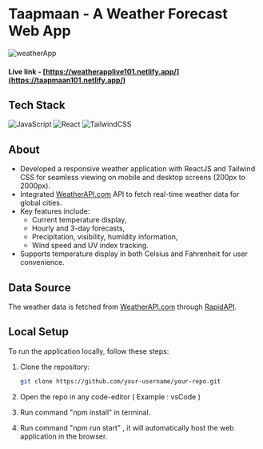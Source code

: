# Taapmaan - A Weather Forecast Web App

![weatherApp](https://github.com/Rahullancer07/WeatherApp/assets/51864063/68597f54-b5cc-4ac4-8148-48ec5353a0c3)

#### Live link - [https://weatherapplive101.netlify.app/](https://taapmaan101.netlify.app/)

## Tech Stack
![JavaScript](https://img.shields.io/badge/javascript-%23323330.svg?style=for-the-badge&logo=javascript&logoColor=%23F7DF1E) 
![React](https://img.shields.io/badge/react-%2320232a.svg?style=for-the-badge&logo=react&logoColor=%2361DAFB) 
![TailwindCSS](https://img.shields.io/badge/tailwindcss-%2338B2AC.svg?style=for-the-badge&logo=tailwind-css&logoColor=white) 

## About

- Developed a responsive weather application with ReactJS and Tailwind CSS for seamless viewing on mobile and desktop screens (200px to 2000px).
- Integrated [WeatherAPI.com](http://weatherapi.com/) API to fetch real-time weather data for global cities.
- Key features include:
  - Current temperature display,
  - Hourly and 3-day forecasts,
  - Precipitation, visibility, humidity information,
  - Wind speed and UV index tracking.
- Supports temperature display in both Celsius and Fahrenheit for user convenience.


## Data Source

The weather data is fetched from [WeatherAPI.com](https://www.weatherapi.com/) through [RapidAPI](https://rapidapi.com/).

## Local Setup

To run the application locally, follow these steps:

1. Clone the repository:

   ```bash
   git clone https://github.com/your-username/your-repo.git
2. Open the repo in any code-editor ( Example : vsCode )
3. Run command "npm install" in terminal.
4. Run command "npm run start" , it will automatically host the web application in the browser.
